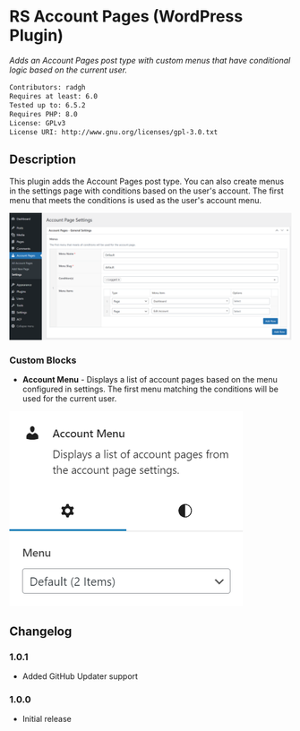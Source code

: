 # RS Account Pages (WordPress Plugin)

_Adds an Account Pages post type with custom menus that have conditional logic based on the current user._

```
Contributors: radgh
Requires at least: 6.0
Tested up to: 6.5.2
Requires PHP: 8.0
License: GPLv3
License URI: http://www.gnu.org/licenses/gpl-3.0.txt
```

## Description

This plugin adds the Account Pages post type. You can also create menus in the settings page with conditions based on the user's account. The first menu that meets the conditions is used as the user's account menu.

![Screenshot of the "Settings" page](screenshot-settings.png)

### Custom Blocks

- **Account Menu** - Displays a list of account pages based on the menu configured in settings. The first menu matching the conditions will be used for the current user.

![Screenshot of the "Account Menu" block](screenshot-account-menu.png)

## Changelog

### 1.0.1
* Added GitHub Updater support

### 1.0.0
* Initial release